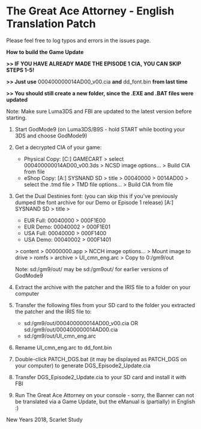 The Great Ace Attorney - English Translation Patch
============================

Please feel free to log typos and errors in the issues page.

**How to build the Game Update**

**>> IF YOU HAVE ALREADY MADE THE EPISODE 1 CIA, YOU CAN SKIP STEPS 1-5!**

**>> Just use** 000400000014AD00_v00.cia **and** dd_font.bin **from last time**

**>> You should still create a new folder, since the .EXE and .BAT files were updated**

Note: Make sure Luma3DS and FBI are updated to the latest version before starting.

1) Start GodMode9 (on Luma3DS/B9S - hold START while booting your 3DS and choose GodMode9)

2) Get a decrypted CIA of your game:
	* Physical Copy: [C:] GAMECART > select 000400000014AD00_v00.3ds > NCSD image options... > Build CIA from file
	* eShop Copy: [A:] SYSNAND SD > title > 00040000 > 0014AD00 > select the .tmd file > TMD file options... > Build CIA from file

3) Get the Dual Destinies font:	(you can skip this if you've previously dumped the font archive for our Demo or Episode 1 release)
	[A:] SYSNAND SD > title >
	
	* EUR Full: 00040000 > 000F1E00
	* EUR Demo: 00040002 > 000F1E01
	* USA Full: 00040000 > 000F1400
	* USA Demo: 00040002 > 000F1401
	
	\> content > 00000000.app > NCCH image options... > Mount image to drive > romfs > archive > UI_cmn_eng.arc > Copy to 0:/gm9/out

	Note: sd:/gm9/out/ may be sd:/gm9out/ for earlier versions of GodMode9

4) Extract the archive with the patcher and the IRIS file to a folder on your computer

5) Transfer the following files from your SD card to the folder you extracted the patcher and the IRIS file to:
	* sd:/gm9/out/000400000014AD00_v00.cia OR sd:/gm9/out/000400000014AD00.cia
	* sd:/gm9/out/UI_cmn_eng.arc


6) Rename UI_cmn_eng.arc to dd_font.bin

7) Double-click PATCH_DGS.bat (it may be displayed as PATCH_DGS on your computer) to generate DGS_Episode2_Update.cia

8) Transfer DGS_Episode2_Update.cia to your SD card and install it with FBI

9) Run The Great Ace Attorney on your console - sorry, the Banner can not be translated via a Game Update, but the eManual is (partially) in English :)

New Years 2018, Scarlet Study
